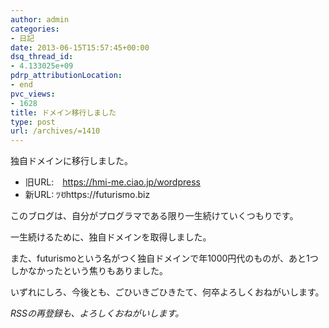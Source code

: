 ```yaml
---
author: admin
categories:
- 日記
date: 2013-06-15T15:57:45+00:00
dsq_thread_id:
- 4.133025e+09
pdrp_attributionLocation:
- end
pvc_views:
- 1628
title: ドメイン移行しました
type: post
url: /archives/=1410
---
```


独自ドメインに移行しました。

  * 旧URL:　https://hmi-me.ciao.jp/wordpress
  * 新URL: ﾂꀀhttps://futurismo.biz

このブログは、自分がプログラマである限り一生続けていくつもりです。

一生続けるために、独自ドメインを取得しました。

また、futurismoという名がつく独自ドメインで年1000円代のものが、あと1つしかなかったという焦りもありました。

いずれにしろ、今後とも、ごひいきごひきたて、何卒よろしくおねがいします。

<em id="__mceDel">RSSの再登録も、よろしくおねがいします。<br /> </em>

&nbsp;

<div id="fastlookup_top">
</div>